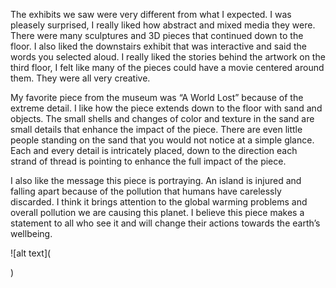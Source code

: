 The exhibits we saw were very different from what I expected. I was pleasely surprised, I really liked how abstract and mixed media they were. There were many sculptures and 3D pieces that continued down to the floor. I also liked the downstairs exhibit that was interactive and said the words you selected aloud. I really liked the stories behind the artwork on the third floor, I felt like many of the pieces could have a movie centered around them. They were all very creative.

My favorite piece from the museum was “A World Lost” because of the extreme detail. I like how the piece extends down to the floor with sand and objects. The small shells and changes of color and texture in the sand are small details that enhance the impact of the piece. There are even little people standing on the sand that you would not notice at a simple glance. Each and every detail is intricately placed, down to the direction each strand of thread is pointing to enhance the full impact of the piece. 

I also like the message this piece is portraying. An island is injured and falling apart because of the pollution that humans have carelessly discarded. I think it brings attention to the global warming problems and overall pollution we are causing this planet. I believe this piece makes a statement to all who see it and will change their actions towards the earth’s wellbeing. 


![alt text](<blockquote class="imgur-embed-pub" lang="en" data-id="a/n1LZYGz" data-context="false" ><a href="//imgur.com/a/n1LZYGz"></a></blockquote><script async src="//s.imgur.com/min/embed.js" charset="utf-8"></script>)
